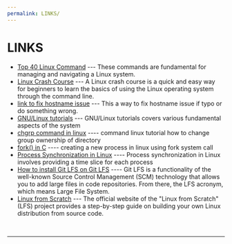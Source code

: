 ```yaml
---
permalink: LINKS/
---
```


# LINKS


* [Top 40 Linux Command](https://www.hostinger.com/tutorials/linux-commands) --- These commands are fundamental for managing and navigating a Linux system.
* [Linux Crash Course](https://youtu.be/ROjZy1WbCIA?si=1bgrjTOqq9T24tCk) --- A Linux crash course is a quick and easy way for beginners to learn the basics of using the Linux operating system through the command line.
* [link to fix hostname issue](https://www.cyberciti.biz/faq/how-to-change-hostname-on-debian-10-linux/) --- This a way to fix hostname issue if typo or do something wrong.
* [GNU/Linux tutorials](https://www.debian.org/doc/manuals/debian-reference/ch01.en.html) --- GNU/Linux tutorials covers various fundamental aspects of the system
* [chgrp command in linux](https://www.geeksforgeeks.org/chgrp-command-in-linux-with-examples/) ---- command linux tutorial how to change group ownership of directory
* [fork() in C](https://www.geeksforgeeks.org/chgrp-command-in-linux-with-examples/) ---- creating a new process in linux using fork system call
* [Process Synchronization in Linux](https://www.tutorialspoint.com/process-synchronization-in-linux) ---- Process synchronization in Linux involves providing a time slice for each process
* [How to install Git LFS on Git LFS](https://dev.to/felipelujan/how-to-install-git-lfs-on-debian-10db) ---- Git LFS is a functionality of the well-known Source Control Management (SCM) technology that allows you to add large files in code repositories. From there, the LFS acronym, which means Large File System.
* [Linux from Scratch](https://www.linuxfromscratch.org/lfs/) --- The official website of the "Linux from Scratch" (LFS) project provides a step-by-step guide on building your own Linux distribution from source code. 
<br>
<hr>
